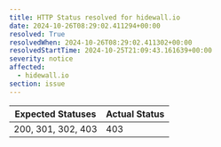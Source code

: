 ```yaml
---
title: HTTP Status resolved for hidewall.io
date: 2024-10-26T08:29:02.411294+00:00
resolved: True
resolvedWhen: 2024-10-26T08:29:02.411302+00:00
resolvedStartTime: 2024-10-25T21:09:43.161639+00:00
severity: notice
affected:
  - hidewall.io
section: issue
---
```


| Expected Statuses | Actual Status  |
|-------------------|----------------|
| 200, 301, 302, 403 | 403 |
